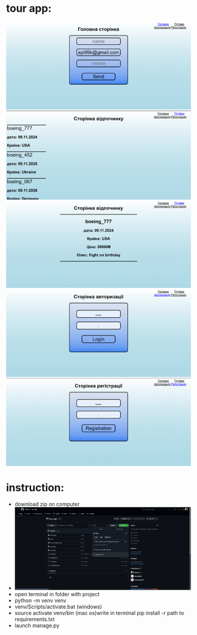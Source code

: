 # tour app:
![alt text](images/image.png)
![alt text](images/2.png)
![alt text](images/5.png)
![alt text](images/3.png)
![alt text](images/4.png)
# instruction:

+ download zip on computer
+ ![alt text](images/6.png)
+ open terminal in folder with project
+ python -m venv venv
+ venv/Scripts/activate.bat (windows)
+ source activate venv/bin (mac os)write in terminal pip install -r path to requirements.txt
+ launch manage.py 